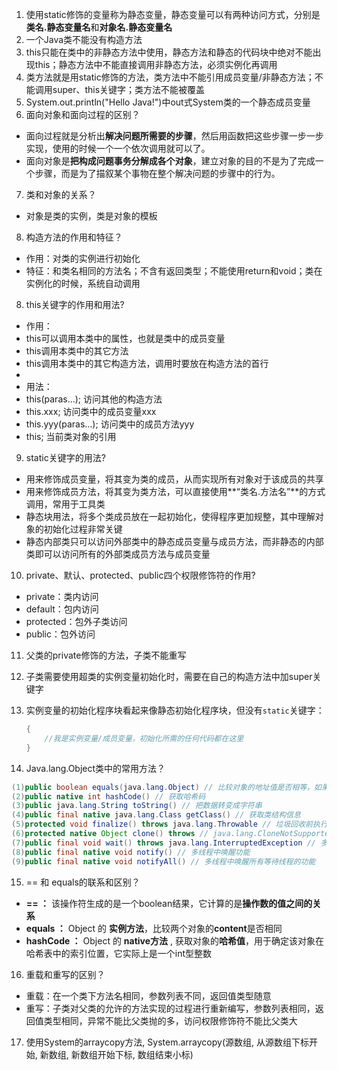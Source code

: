 1. 使用static修饰的变量称为静态变量，静态变量可以有两种访问方式，分别是**类名.静态变量名**和**对象名.静态变量名**
2. 一个Java类不能没有构造方法
3. this只能在类中的非静态方法中使用，静态方法和静态的代码块中绝对不能出现this；静态方法中不能直接调用非静态方法，必须实例化再调用
4. 类方法就是用static修饰的方法，类方法中不能引用成员变量/非静态方法；不能调用super、this关键字；类方法不能被覆盖
5. System.out.println("Hello Java!")中out式System类的一个静态成员变量
6. 面向对象和面向过程的区别？

- 面向过程就是分析出**解决问题所需要的步骤**，然后用函数把这些步骤一步一步实现，使用的时候一个一个依次调用就可以了。
- 面向对象是**把构成问题事务分解成各个对象**，建立对象的目的不是为了完成一个步骤，而是为了描叙某个事物在整个解决问题的步骤中的行为。

7. 类和对象的关系？

- 对象是类的实例，类是对象的模板

8. 构造方法的作用和特征？

- 作用：对类的实例进行初始化
- 特征：和类名相同的方法名；不含有返回类型；不能使用return和void；类在实例化的时候，系统自动调用

8. this关键字的作用和用法?

- 作用：
- this可以调用本类中的属性，也就是类中的成员变量
- this调用本类中的其它方法
- this调用本类中的其它构造方法，调用时要放在构造方法的首行
- 
- 用法：
- this(paras…); 访问其他的构造方法
- this.xxx; 访问类中的成员变量xxx
- this.yyy(paras…); 访问类中的成员方法yyy
- this; 当前类对象的引用

9. static关键字的用法?

- 用来修饰成员变量，将其变为类的成员，从而实现所有对象对于该成员的共享
- 用来修饰成员方法，将其变为类方法，可以直接使用**“类名.方法名”**的方式调用，常用于工具类
- 静态块用法，将多个类成员放在一起初始化，使得程序更加规整，其中理解对象的初始化过程非常关键
- 静态内部类只可以访问外部类中的静态成员变量与成员方法，而非静态的内部类即可以访问所有的外部类成员方法与成员变量

10. private、默认、protected、public四个权限修饰符的作用?

- private：类内访问
- default：包内访问
- protected：包外子类访问
- public：包外访问

11. 父类的private修饰的方法，子类不能重写

12. 子类需要使用超类的实例变量初始化时，需要在自己的构造方法中加super关键字

13. 实例变量的初始化程序块看起来像静态初始化程序块，但没有`static`关键字：

    ```java
    {
        //我是实例变量/成员变量，初始化所需的任何代码都在这里
    }
    ```

14. Java.lang.Object类中的常用方法？

```java
(1)public boolean equals(java.lang.Object) // 比较对象的地址值是否相等，如果子类重写，则比较对象的内容是否相等；
(2)public native int hashCode() // 获取哈希码
(3)public java.lang.String toString() // 把数据转变成字符串
(4)public final native java.lang.Class getClass() // 获取类结构信息
(5)protected void finalize() throws java.lang.Throwable // 垃圾回收前执行的方法
(6)protected native Object clone() throws // java.lang.CloneNotSupportedException 克隆
(7)public final void wait() throws java.lang.InterruptedException // 多线程中等待功能
(8)public final native void notify() // 多线程中唤醒功能
(9)public final native void notifyAll() // 多线程中唤醒所有等待线程的功能
```

15. == 和 equals的联系和区别？

- **== ：** 该操作符生成的是一个boolean结果，它计算的是**操作数的值之间的关系**
- **equals ：** Object 的 **实例方法**，比较两个对象的**content**是否相同
- **hashCode ：** Object 的 **native方法** , 获取对象的**哈希值**，用于确定该对象在哈希表中的索引位置，它实际上是一个int型整数

16. 重载和重写的区别？

- 重载：在一个类下方法名相同，参数列表不同，返回值类型随意
- 重写：子类对父类的允许的方法实现的过程进行重新编写，参数列表相同，返回值类型相同，异常不能比父类抛的多，访问权限修饰符不能比父类大

17. 使用System的arraycopy方法, System.arraycopy(源数组, 从源数组下标开始, 新数组, 新数组开始下标, 数组结束小标)